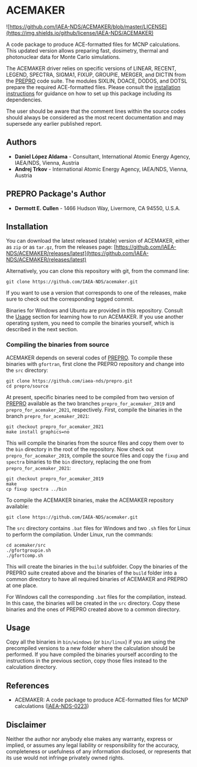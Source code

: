 # ACEMAKER

![https://github.com/IAEA-NDS/ACEMAKER/blob/master/LICENSE](https://img.shields.io/github/license/IAEA-NDS/ACEMAKER)

A code package to produce ACE-formatted files for MCNP calculations. This updated version allows preparing fast, dosimetry, thermal and photonuclear data for Monte Carlo simulations.

The ACEMAKER driver relies on specific versions of LINEAR, RECENT, LEGEND, SPECTRA, SIGMA1, FIXUP, GROUPIE, MERGER, and DICTIN from the [PREPRO] code suite.
The modules SIXLIN, DOACE, DODOS, and DOTSL prepare the required ACE-formatted files.
Please consult the [installation instructions](#installation) for guidance on how to set up this package including its dependencies.

The user should be aware that the comment lines within the source codes should always be considered as the most recent documentation and may supersede any earlier published report.

[PREPRO]: https://github.com/iaea-nds/prepro

## Authors

* **Daniel López Aldama** - Consultant, International Atomic Energy Agency, IAEA/NDS, Vienna, Austria
* **Andrej Trkov** - International Atomic Energy Agency, IAEA/NDS, Vienna, Austria

## PREPRO Package's Author

* **Dermott E. Cullen** - 1466 Hudson Way, Livermore, CA 94550, U.S.A.

## Installation

You can download the latest released (stable) version of ACEMAKER, either as `zip` or as `tar.gz`, from the releases page:
[https://github.com/IAEA-NDS/ACEMAKER/releases/latest](https://github.com/IAEA-NDS/ACEMAKER/releases/latest)

Alternatively, you can clone this repository with git, from the command line:
```
git clone https://github.com/IAEA-NDS/acemaker.git
```
If you want to use a version that corresponds to one of the releases, make sure to check out the corresponding tagged commit.

Binaries for Windows and Ubuntu are provided in this repository. Consult the [Usage](#usage) section for learning how to run ACEMAKER.
If you use another operating system, you need to compile the binaries yourself, which is described in the next section.

### Compiling the binaries from source
ACEMAKER depends on several codes of [PREPRO].
To compile these binaries with `gfortran`, first clone the PREPRO repository and change into the `src` directory:
```
git clone https://github.com/iaea-nds/prepro.git
cd prepro/source

```
At present, specific binaries need to be compiled from two version of [PREPRO] available as
the two branches `prepro_for_acemaker_2019` and `prepro_for_acemaker_2021`, respectively.
First, compile the binaries in the branch `prepro_for_acemaker_2021`:
```
git checkout prepro_for_acemaker_2021
make install graphics=no
```
This will compile the binaries from the source files and copy them over to the `bin` directory in the root of the repository.
Now check out `prepro_for_acemaker_2019`, compile the source files and copy the `fixup` and `spectra` binaries to the `bin` directory,
replacing the one from `prepro_for_acemaker_2021`:
```
git checkout prepro_for_acemaker_2019
make
cp fixup spectra ../bin
```

To compile the ACEMAKER binaries, make the ACEMAKER repository available:
```
git clone https://github.com/IAEA-NDS/acemaker.git
```
The `src` directory contains `.bat` files for Windows and two `.sh` files for Linux to perform the compilation.
Under Linux, run the commands:
```
cd acemaker/src
./gfortgroupie.sh
./gfortcomp.sh
```
This will create the binaries in the `build` subfolder.
Copy the binaries of the PREPRO suite created above and the binaries of the `build` folder into a common directory
to have all required binaries of ACEMAKER and PREPRO at one place.

For Windows call the corresponding `.bat` files for the compilation, instead.
In this case, the binaries will be created in the `src` directory.
Copy these binaries and the ones of PREPRO created above to a common directory.

## Usage

Copy all the binaries in `bin/windows` (or `bin/linux`) if you are using the precompiled versions
to a new folder where the calculation should be performed. If you have compiled the binaries yourself
according to the instructions in the previous section, copy those files instead to the calculation directory.


## References

* ACEMAKER: A code package to produce ACE-formatted files for MCNP calculations ([IAEA-NDS-0223](https://nds.iaea.org/publications/iaea-nds/iaea-nds-223.pdf))

## Disclaimer

Neither the author nor anybody else makes any warranty, express or implied, or assumes any legal liability or responsibility for the accuracy, completeness or usefulness of any information disclosed, or represents that its use would not infringe privately owned rights.

